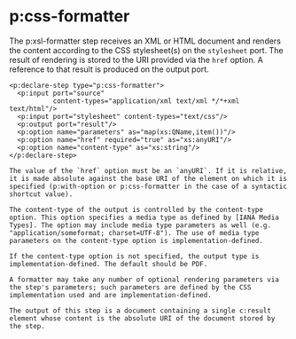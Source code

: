 # p:css-formatter

The p:xsl-formatter step receives an XML or HTML document and renders the content according to the CSS stylesheet(s) on the `stylesheet` port. The result of rendering is stored to the URI provided via the `href` option. A reference to that result is produced on the output port.

````
<p:declare-step type="p:css-formatter">
  <p:input port="source"
           content-types="application/xml text/xml */*+xml text/html"/>
  <p:input port="stylesheet" content-types="text/css"/>
  <p:output port="result"/>
  <p:option name="parameters" as="map(xs:QName,item())"/>
  <p:option name="href" required="true" as="xs:anyURI"/>
  <p:option name="content-type" as="xs:string"/>
</p:declare-step>

The value of the `href` option must be an `anyURI`. If it is relative, it is made absolute against the base URI of the element on which it is specified (p:with-option or p:css-formatter in the case of a syntactic shortcut value).

The content-type of the output is controlled by the content-type option. This option specifies a media type as defined by [IANA Media Types]. The option may include media type parameters as well (e.g. "application/someformat; charset=UTF-8"). The use of media type parameters on the content-type option is implementation-defined.

If the content-type option is not specified, the output type is implementation-defined. The default should be PDF.

A formatter may take any number of optional rendering parameters via the step's parameters; such parameters are defined by the CSS implementation used and are implementation-defined.

The output of this step is a document containing a single c:result element whose content is the absolute URI of the document stored by the step.
